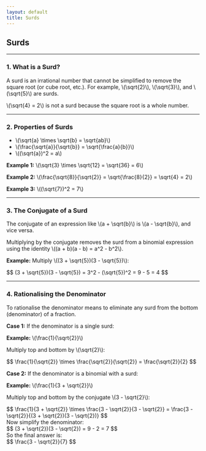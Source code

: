 ```yaml
---
layout: default
title: Surds
---
```


<div>
  <h2>Surds</h2>

  <hr>

  <h3>1. What is a Surd?</h3>
  <p>A surd is an irrational number that cannot be simplified to remove the square root (or cube root, etc.). For example, \(\sqrt{2}\), \(\sqrt{3}\), and \(\sqrt{5}\) are surds.</p>
  <p>\(\sqrt{4} = 2\) is not a surd because the square root is a whole number.</p>

  <hr>

  <h3>2. Properties of Surds</h3>
  <ul>
    <li>\(\sqrt{a} \times \sqrt{b} = \sqrt{ab}\)</li>
    <li>\(\frac{\sqrt{a}}{\sqrt{b}} = \sqrt{\frac{a}{b}}\)</li>
    <li>\((\sqrt{a})^2 = a\)</li>
  </ul>

  <p><strong>Example 1:</strong> \(\sqrt{3} \times \sqrt{12} = \sqrt{36} = 6\)</p>
  <p><strong>Example 2:</strong> \(\frac{\sqrt{8}}{\sqrt{2}} = \sqrt{\frac{8}{2}} = \sqrt{4} = 2\)</p>
  <p><strong>Example 3:</strong> \((\sqrt{7})^2 = 7\)</p>

  <hr>

  <h3>3. The Conjugate of a Surd</h3>
  <p>The conjugate of an expression like \(a + \sqrt{b}\) is \(a - \sqrt{b}\), and vice versa.</p>
  <p>Multiplying by the conjugate removes the surd from a binomial expression using the identity \((a + b)(a - b) = a^2 - b^2\).</p>

  <p><strong>Example:</strong> Multiply \((3 + \sqrt{5})(3 - \sqrt{5})\):</p>
  <div>$$
  (3 + \sqrt{5})(3 - \sqrt{5}) = 3^2 - (\sqrt{5})^2 = 9 - 5 = 4
  $$</div>

  <hr>

  <h3>4. Rationalising the Denominator</h3>
  <p>To rationalise the denominator means to eliminate any surd from the bottom (denominator) of a fraction.</p>

  <p><strong>Case 1:</strong> If the denominator is a single surd:</p>
  <p><strong>Example:</strong> \(\frac{1}{\sqrt{2}}\)</p>
  <p>Multiply top and bottom by \(\sqrt{2}\):</p>
  <div>$$
  \frac{1}{\sqrt{2}} \times \frac{\sqrt{2}}{\sqrt{2}} = \frac{\sqrt{2}}{2}
  $$</div>

  <p><strong>Case 2:</strong> If the denominator is a binomial with a surd:</p>
  <p><strong>Example:</strong> \(\frac{1}{3 + \sqrt{2}}\)</p>
  <p>Multiply top and bottom by the conjugate \(3 - \sqrt{2}\):</p>
  <div>$$
  \frac{1}{3 + \sqrt{2}} \times \frac{3 - \sqrt{2}}{3 - \sqrt{2}} = \frac{3 - \sqrt{2}}{(3 + \sqrt{2})(3 - \sqrt{2})}
  $$</div>
  <div>Now simplify the denominator:</div>
  <div>$$
  (3 + \sqrt{2})(3 - \sqrt{2}) = 9 - 2 = 7
  $$</div>
  <div>So the final answer is:</div>
  <div>$$
  \frac{3 - \sqrt{2}}{7}
  $$</div>

</div>
